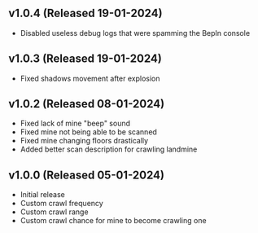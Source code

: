 ## v1.0.4 (Released 19-01-2024)
- Disabled useless debug logs that were spamming the BepIn console

## v1.0.3 (Released 19-01-2024)
- Fixed shadows movement after explosion

## v1.0.2 (Released 08-01-2024)
- Fixed lack of mine "beep" sound
- Fixed mine not being able to be scanned
- Fixed mine changing floors drastically
- Added better scan description for crawling landmine

## v1.0.0 (Released 05-01-2024)
- Initial release
- Custom crawl frequency
- Custom crawl range
- Custom crawl chance for mine to become crawling one